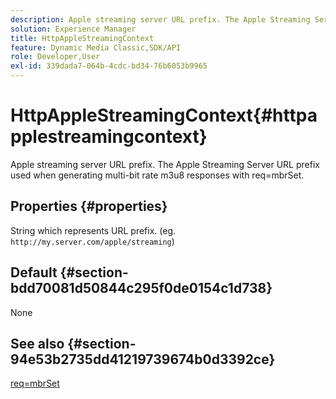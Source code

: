 ```yaml
---
description: Apple streaming server URL prefix. The Apple Streaming Server URL prefix used when generating multi-bit rate m3u8 responses with req=mbrSet.
solution: Experience Manager
title: HttpAppleStreamingContext
feature: Dynamic Media Classic,SDK/API
role: Developer,User
exl-id: 339dada7-064b-4cdc-bd34-76b6053b9965
---
```

# HttpAppleStreamingContext{#httpapplestreamingcontext}

Apple streaming server URL prefix. The Apple Streaming Server URL prefix used when generating multi-bit rate m3u8 responses with req=mbrSet.

## Properties {#properties}

String which represents URL prefix. (eg. `http://my.server.com/apple/streaming`)

## Default {#section-bdd70081d50844c295f0de0154c1d738}

None

## See also {#section-94e53b2735dd41219739674b0d3392ce}

[req=mbrSet](../../../../../is-api/http-ref/image-serving-api-ref/c-http-protocol-reference/c-command-reference/r-req/r-mbrset.md#reference-603d75babde74508a878c27bd4cced73)
